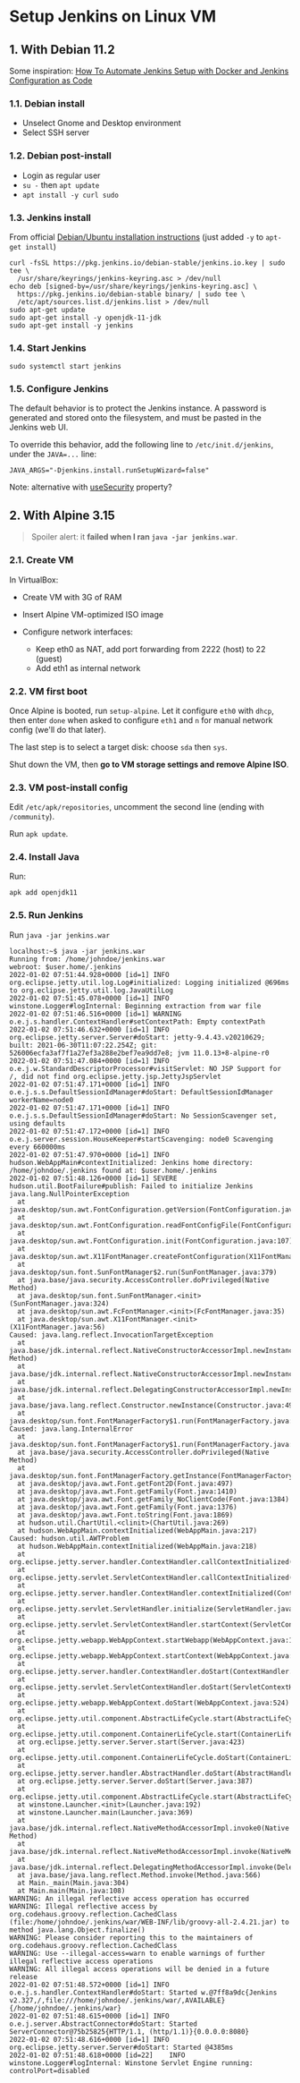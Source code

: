 # Setup Jenkins on Linux VM

## 1. With Debian 11.2

Some inspiration: [How To Automate Jenkins Setup with Docker and Jenkins Configuration as Code](https://www.digitalocean.com/community/tutorials/how-to-automate-jenkins-setup-with-docker-and-jenkins-configuration-as-code)

### 1.1. Debian install

* Unselect Gnome and Desktop environment
* Select SSH server

### 1.2. Debian post-install

* Login as regular user
* `su -` then `apt update`
* `apt install -y curl sudo`

### 1.3. Jenkins install

From official [Debian/Ubuntu installation instructions](https://www.jenkins.io/doc/book/installing/linux/#debianubuntu) (just added `-y` to `apt-get install`)

    curl -fsSL https://pkg.jenkins.io/debian-stable/jenkins.io.key | sudo tee \
      /usr/share/keyrings/jenkins-keyring.asc > /dev/null
    echo deb [signed-by=/usr/share/keyrings/jenkins-keyring.asc] \
      https://pkg.jenkins.io/debian-stable binary/ | sudo tee \
      /etc/apt/sources.list.d/jenkins.list > /dev/null
    sudo apt-get update
    sudo apt-get install -y openjdk-11-jdk
    sudo apt-get install -y jenkins

### 1.4. Start Jenkins

    sudo systemctl start jenkins

### 1.5. Configure Jenkins

The default behavior is to protect the Jenkins instance. A password is generated and stored onto the filesystem, and must be pasted in the Jenkins web UI.

To override this behavior, add the following line to `/etc/init.d/jenkins`, under the `JAVA=...` line:

    JAVA_ARGS="-Djenkins.install.runSetupWizard=false"

Note: alternative with [useSecurity](https://stackoverflow.com/questions/15227305/what-is-the-default-jenkins-password) property?

## 2. With Alpine 3.15

> Spoiler alert: it **failed when I ran `java -jar jenkins.war`**.

### 2.1. Create VM

In VirtualBox:

* Create VM with 3G of RAM
* Insert Alpine VM-optimized ISO image
* Configure network interfaces:

    * Keep eth0 as NAT, add port forwarding from 2222 (host) to 22 (guest)
    * Add eth1 as internal network

### 2.2. VM first boot

Once Alpine is booted, run `setup-alpine`. Let it configure `eth0` with `dhcp`, then enter `done` when asked to configure `eth1` and `n` for manual network config (we'll do that later).

The last step is to select a target disk: choose `sda` then `sys`.

Shut down the VM, then **go to VM storage settings and remove Alpine ISO**.

### 2.3. VM post-install config

Edit `/etc/apk/repositories`, uncomment the second line (ending with `/community`).

Run `apk update`.

### 2.4. Install Java

Run:

    apk add openjdk11

### 2.5. Run Jenkins

Run `java -jar jenkins.war`

    localhost:~$ java -jar jenkins.war 
    Running from: /home/johndoe/jenkins.war
    webroot: $user.home/.jenkins
    2022-01-02 07:51:44.928+0000 [id=1]	INFO	org.eclipse.jetty.util.log.Log#initialized: Logging initialized @696ms to org.eclipse.jetty.util.log.JavaUtilLog
    2022-01-02 07:51:45.078+0000 [id=1]	INFO	winstone.Logger#logInternal: Beginning extraction from war file
    2022-01-02 07:51:46.516+0000 [id=1]	WARNING	o.e.j.s.handler.ContextHandler#setContextPath: Empty contextPath
    2022-01-02 07:51:46.632+0000 [id=1]	INFO	org.eclipse.jetty.server.Server#doStart: jetty-9.4.43.v20210629; built: 2021-06-30T11:07:22.254Z; git: 526006ecfa3af7f1a27ef3a288e2bef7ea9dd7e8; jvm 11.0.13+8-alpine-r0
    2022-01-02 07:51:47.084+0000 [id=1]	INFO	o.e.j.w.StandardDescriptorProcessor#visitServlet: NO JSP Support for /, did not find org.eclipse.jetty.jsp.JettyJspServlet
    2022-01-02 07:51:47.171+0000 [id=1]	INFO	o.e.j.s.s.DefaultSessionIdManager#doStart: DefaultSessionIdManager workerName=node0
    2022-01-02 07:51:47.171+0000 [id=1]	INFO	o.e.j.s.s.DefaultSessionIdManager#doStart: No SessionScavenger set, using defaults
    2022-01-02 07:51:47.172+0000 [id=1]	INFO	o.e.j.server.session.HouseKeeper#startScavenging: node0 Scavenging every 660000ms
    2022-01-02 07:51:47.970+0000 [id=1]	INFO	hudson.WebAppMain#contextInitialized: Jenkins home directory: /home/johndoe/.jenkins found at: $user.home/.jenkins
    2022-01-02 07:51:48.126+0000 [id=1]	SEVERE	hudson.util.BootFailure#publish: Failed to initialize Jenkins
    java.lang.NullPointerException
      at java.desktop/sun.awt.FontConfiguration.getVersion(FontConfiguration.java:1262)
      at java.desktop/sun.awt.FontConfiguration.readFontConfigFile(FontConfiguration.java:225)
      at java.desktop/sun.awt.FontConfiguration.init(FontConfiguration.java:107)
      at java.desktop/sun.awt.X11FontManager.createFontConfiguration(X11FontManager.java:719)
      at java.desktop/sun.font.SunFontManager$2.run(SunFontManager.java:379)
      at java.base/java.security.AccessController.doPrivileged(Native Method)
      at java.desktop/sun.font.SunFontManager.<init>(SunFontManager.java:324)
      at java.desktop/sun.awt.FcFontManager.<init>(FcFontManager.java:35)
      at java.desktop/sun.awt.X11FontManager.<init>(X11FontManager.java:56)
    Caused: java.lang.reflect.InvocationTargetException
      at java.base/jdk.internal.reflect.NativeConstructorAccessorImpl.newInstance0(Native Method)
      at java.base/jdk.internal.reflect.NativeConstructorAccessorImpl.newInstance(NativeConstructorAccessorImpl.java:62)
      at java.base/jdk.internal.reflect.DelegatingConstructorAccessorImpl.newInstance(DelegatingConstructorAccessorImpl.java:45)
      at java.base/java.lang.reflect.Constructor.newInstance(Constructor.java:490)
      at java.desktop/sun.font.FontManagerFactory$1.run(FontManagerFactory.java:84)
    Caused: java.lang.InternalError
      at java.desktop/sun.font.FontManagerFactory$1.run(FontManagerFactory.java:86)
      at java.base/java.security.AccessController.doPrivileged(Native Method)
      at java.desktop/sun.font.FontManagerFactory.getInstance(FontManagerFactory.java:74)
      at java.desktop/java.awt.Font.getFont2D(Font.java:497)
      at java.desktop/java.awt.Font.getFamily(Font.java:1410)
      at java.desktop/java.awt.Font.getFamily_NoClientCode(Font.java:1384)
      at java.desktop/java.awt.Font.getFamily(Font.java:1376)
      at java.desktop/java.awt.Font.toString(Font.java:1869)
      at hudson.util.ChartUtil.<clinit>(ChartUtil.java:269)
      at hudson.WebAppMain.contextInitialized(WebAppMain.java:217)
    Caused: hudson.util.AWTProblem
      at hudson.WebAppMain.contextInitialized(WebAppMain.java:218)
      at org.eclipse.jetty.server.handler.ContextHandler.callContextInitialized(ContextHandler.java:1067)
      at org.eclipse.jetty.servlet.ServletContextHandler.callContextInitialized(ServletContextHandler.java:572)
      at org.eclipse.jetty.server.handler.ContextHandler.contextInitialized(ContextHandler.java:996)
      at org.eclipse.jetty.servlet.ServletHandler.initialize(ServletHandler.java:746)
      at org.eclipse.jetty.servlet.ServletContextHandler.startContext(ServletContextHandler.java:379)
      at org.eclipse.jetty.webapp.WebAppContext.startWebapp(WebAppContext.java:1449)
      at org.eclipse.jetty.webapp.WebAppContext.startContext(WebAppContext.java:1414)
      at org.eclipse.jetty.server.handler.ContextHandler.doStart(ContextHandler.java:910)
      at org.eclipse.jetty.servlet.ServletContextHandler.doStart(ServletContextHandler.java:288)
      at org.eclipse.jetty.webapp.WebAppContext.doStart(WebAppContext.java:524)
      at org.eclipse.jetty.util.component.AbstractLifeCycle.start(AbstractLifeCycle.java:73)
      at org.eclipse.jetty.util.component.ContainerLifeCycle.start(ContainerLifeCycle.java:169)
      at org.eclipse.jetty.server.Server.start(Server.java:423)
      at org.eclipse.jetty.util.component.ContainerLifeCycle.doStart(ContainerLifeCycle.java:110)
      at org.eclipse.jetty.server.handler.AbstractHandler.doStart(AbstractHandler.java:97)
      at org.eclipse.jetty.server.Server.doStart(Server.java:387)
      at org.eclipse.jetty.util.component.AbstractLifeCycle.start(AbstractLifeCycle.java:73)
      at winstone.Launcher.<init>(Launcher.java:192)
      at winstone.Launcher.main(Launcher.java:369)
      at java.base/jdk.internal.reflect.NativeMethodAccessorImpl.invoke0(Native Method)
      at java.base/jdk.internal.reflect.NativeMethodAccessorImpl.invoke(NativeMethodAccessorImpl.java:62)
      at java.base/jdk.internal.reflect.DelegatingMethodAccessorImpl.invoke(DelegatingMethodAccessorImpl.java:43)
      at java.base/java.lang.reflect.Method.invoke(Method.java:566)
      at Main._main(Main.java:304)
      at Main.main(Main.java:108)
    WARNING: An illegal reflective access operation has occurred
    WARNING: Illegal reflective access by org.codehaus.groovy.reflection.CachedClass (file:/home/johndoe/.jenkins/war/WEB-INF/lib/groovy-all-2.4.21.jar) to method java.lang.Object.finalize()
    WARNING: Please consider reporting this to the maintainers of org.codehaus.groovy.reflection.CachedClass
    WARNING: Use --illegal-access=warn to enable warnings of further illegal reflective access operations
    WARNING: All illegal access operations will be denied in a future release
    2022-01-02 07:51:48.572+0000 [id=1]	INFO	o.e.j.s.handler.ContextHandler#doStart: Started w.@7ff8a9dc{Jenkins v2.327,/,file:///home/johndoe/.jenkins/war/,AVAILABLE}{/home/johndoe/.jenkins/war}
    2022-01-02 07:51:48.615+0000 [id=1]	INFO	o.e.j.server.AbstractConnector#doStart: Started ServerConnector@75b25825{HTTP/1.1, (http/1.1)}{0.0.0.0:8080}
    2022-01-02 07:51:48.616+0000 [id=1]	INFO	org.eclipse.jetty.server.Server#doStart: Started @4385ms
    2022-01-02 07:51:48.618+0000 [id=22]	INFO	winstone.Logger#logInternal: Winstone Servlet Engine running: controlPort=disabled
